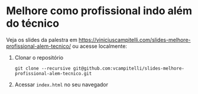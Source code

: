 # Melhore como profissional indo além do técnico
Veja os slides da palestra em https://viniciuscampitelli.com/slides-melhore-profissional-alem-tecnico/
ou acesse localmente:

1. Clonar o repositório
    ```
    git clone --recursive git@github.com:vcampitelli/slides-melhore-profissional-alem-tecnico.git
    ```
2. Acessar `index.html` no seu navegador
